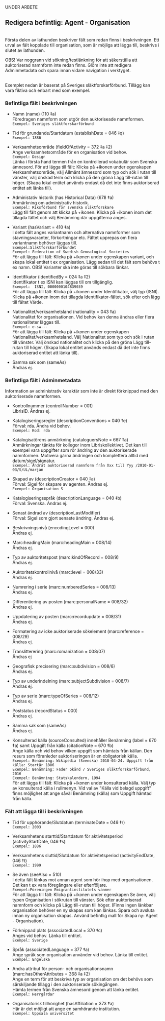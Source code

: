 
UNDER ARBETE

## Redigera befintlig: Agent - Organisation

<br/>Första delen av lathunden beskriver fält som redan finns i beskrivningen. Ett urval av fält kopplade till organisation, som är möjliga att lägga till, beskrivs i slutet av lathunden. 

OBS! Var noggrann vid sökning/testlänkning för att säkerställa att auktoriserad namnform inte redan finns. Glöm inte att redigera Adminmetadata och spara innan vidare navigation i verktyget.

<br/>Exemplet nedan är baserat på Sveriges släktforskarförbund. Tillägg kan vara fiktiva och enbart med som exempel.

### Befintliga fält i beskrivningen

* Namn (name) (110 ‡a)
  <br/>Föredragen namnform som utgör den auktoriseade namnformen.
  <br/>```Exempel: Sveriges släktforskarförbund```
  
* Tid för grundande/Startdatum (establishDate = 046 ‡q)
  <br/>```Exempel: 1886```
  
* Verksamhetsområde (fieldOfActivity = 372 ‡a ‡2)
  <br/>Ange verksamhetsområde för en organisation vid behov.
  <br/>```Exempel: Design```
  <br/>Länka i första hand termen från en kontrollerad vokabulär som Svenska ämnesord. 
För att lägga till fält: Klicka på +ikonen under egenskapen Verksamhetsområde, välj Allmänt ämnesord som typ och sök i rutan till vänster, välj önskad term och klicka på den gröna Lägg till-rutan till höger. (Skapa lokal entitet används endast då det inte finns auktoriserad entitet att länka till).
    
* Administativ historik (has Historical Data) (678 ‡a)
  <br/>Anmärkning om administrativ historik.
  <br/>```Exempel: Riksförbund för svenska släktforskare```
  <br/>Lägg till fält genom att klicka på +ikonen. Klicka på +ikonen inom det tillagda fältet och välj Benämning där uppgifterna anges.
  
* Variant (hasVariant = 410 ‡a)
  <br/>I detta fält anges variantnamn och alternativa namnformer som stavningsvaranter, förkortningar etc. Fältet upprepas om flera variantnamn behöver läggas till.
  <br/>```Exempel:Släktforskarförbundet```
  <br/>```Exempel: Federation of Swedish Genealogical Societies```
  <br/>För att lägga till fält: Klicka på +ikonen under egenskapen variant, och skapa lokal entitet t ex organisation. Lägg sedan till det fält som behövs t ex namn. OBS! Varianter ska inte göras till sökbara länkar.
  
  
* Identifikator (identifiedBy = 024 ‡a ‡2)
  <br/>Identifikator t ex ISNI kan läggas till om tillgänglig. 
  <br/>```Exempel:  ISNI, 0000000104839039```
  <br/>För att lägga till fält: Klicka på +ikonen under Identifikator, välj typ (ISNI). Klicka på +ikonen inom det tillagda Identifikator-fältet, sök efter och lägg till fältet Värde.
  
* Nationalitet/verksamhetsland (nationality = 043 ‡a)
  <br/>Nationalitet för organisationen. Vid behov kan denna ändras eller flera nationaliteter läggas till.
  <br/>```Exempel: e-sw---```
  <br/>För att lägga till fält: Klicka på +ikonen under egenskapen Nationalitet/verksamhetsland. Välj Nationalitet som typ och sök i rutan till vänster. Välj önskad nationalitet och klicka på den gröna Lägg till-rutan till höger. (Skapa lokal entitet används endast då det inte finns auktoriserad entitet att länka till).
  
* Samma sak som (sameAs)
  <br/>Ändras ej.
    
  
### Befintliga fält i Adminmetadata

Information av administrativ karaktär som inte är direkt förknippad med den auktoriserade namnformen.

* Kontrollnummer (controllNumber = 001)
  <br/>LibrisID. Ändras ej.
      
* Katalogiseringsregler (descriptionConventions = 040 ‡e)
 <br/>Förval: rda. Ändra vid behov.
 <br/>```Exempel: Kod: rda```
 
 * Katalogisatörens anmärkning (cataloguersNote = 667 ‡a)
  <br/>Anmärkningar tänkta för kollegor inom Libriskollektivet. Det kan till exempel vara uppgifter som rör ändring av den auktoriserade namnformen. Motivera gärna ändringen och komplettera alltid med datum/sigel/signatur.
  <br/>```Exempel: Ändrat auktoriserad namnform från Xxx till Yyy /2010-01-03/S/UL/marjan```

 * Skapad av (descriptionCreator = 040 ‡a)
 <br/>Förval: Sigel för skapare av agenten. Ändras ej.
 <br/>```Exempel: Organisation S```
  
* Katalogiseringsspråk (descriptionLanguage = 040 ‡b)
 <br/>Förval: Svenska. Ändras ej.
 
* Senast ändrad av (descriptionLastModifier)
 <br/>Förval: Sigel som gjort senaste ändring. Ändras ej.
  
* Beskrivningsnivå (encodingLevel = 000)
 <br/>Ändras ej.
 
* Marc:headingMain (marc:headingMain = 008/14)
 <br/>Ändras ej.
 
* Typ av auktoritetspost (marc:kindOfRecord = 008/9)
 <br/>Ändras ej.
 
* Auktoritetskontrollnivå (marc:level = 008/33)
  <br/>Ändras ej.

* Numrering i serie (marc:numberedSeries = 008/13)
 <br/>Ändras ej.
     
* Differentiering av posten (marc:personalName = 008/32)
  <br/>Ändras ej.
  
* Uppdatering av posten (marc:recordupdate = 008/31)
  <br/>Ändras ej.
  
* Formatering av icke auktoriserade sökelement (marc:reference = 008/29)
 <br/>Ändras ej. 

* Translitterering (marc:romanization = 008/07)
 <br/>Ändras ej
 
* Geografisk precisering (marc:subdivision = 008/6)
 <br/>Ändras ej.  

* Typ av underindelning (marc:subjectSubdivision = 008/7)
 <br/>Ändras ej.  

* Typ av serie (marc:typeOfSeries = 008/12)
 <br/>Ändras ej.  

* Poststatus (recordStatus = 000)
  <br/>Ändras ej.
  
* Samma sak som (sameAs)
  <br/>Ändras ej.

* Konsulterad källa (sourceConsulted) innehåller Benämning (label = 670 ‡a) samt Uppgift från källa (citationNote = 670 ‡b)
  <br/>Ange källa och vid behov vilken uppgift som hämtats från källan. Den resurs som föranleder auktoriseringen är en obligatorisk källa.
  <br/>```Exempel: Benämning: Wikipedia (Svenska) 2018-04-24. Uppgift från källa: Startår 1886 ```
  <br/>```Exempel: Benämning: Fader okänd / Sveriges släktforskarförbund, 2016```
  <br/>```Exempel: Benämning: Statskalendern, 1994```
  <br/>För att lägga till fält: Klicka på +ikonen under konsulterad källa. Välj typ av konsulterad källa i rullmenyn. Vid val av "Källa vid belagd uppgift" finns möjlighet att ange såväl Benämning (källa) som Uppgift hämtad från källa.
  
### Fält att lägga till i beskrivningen

* Tid för upphörande/Slutdatum (terminateDate = 046 ‡r)
  <br/>```Exempel: 2003```

* Verksamhetens starttid/Startdatum för aktivitetsperiod (activityStartDate, 046 ‡s)
  <br/>```Exempel: 1886```
    
* Verksamhetens sluttid/Slutdatum för aktivitetsperiod (activityEndDate, 046 ‡t)
  <br/>```Exempel: 1999``` 
  
* Se även (seeAlso = 510)
  <br/>I detta fält länkas mot annan agent som hör ihop med organisationen. Det kan t ex vara föregångare eller efterföljare. 
  <br/>```Exempel:Föreningen Emigrantinstitutets vänner```
 <br/>För att lägga till fält: Klicka på +ikonen under egenskapen Se även, välj typen Organisation i sökrutan till vänster. Sök efter auktoriserad namnform och klicka på Lägg till-rutan till höger. (Finns ingen länkbar organisation behöver en ny skapas som kan länkas. Spara och avsluta innan ny organisation skapas. Använd befintlig mall för Skapa ny: Agent - Organisation).


* Förknippad plats (associatedLocal = 370 ‡c)
  <br/>Anges vid behov. Länka till entitet.
  <br/>```Exempel: Sverige```
 
* Språk (associatedLanguage = 377 ‡a)
  <br/>Ange språk som organisation använder vid behov. Länka till entitet.
  <br/>```Exempel: Engelska```
    
* Andra attribut för person- och organisationsnamn (marc:hasOtherAttributes = 368 ‡a ‡2)
  <br/>Ange en term för att beskriva typ av organisation om det behövs som särskiljande tillägg i den auktoriserade sökingången.
  <br/>Hämta termen från Svenska ämnesord genom att länka entitet.
  <br/>```Exempel: Herrgårdar```
    
* Organisatorisk tillhörighet (hasAffiliation = 373 ‡a)
  <br/>Här är det möjligt att ange en samhörande institution.
  <br/>```Exempel: Uppsala universitet```  
